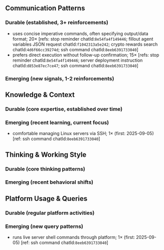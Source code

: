 ## Communication Patterns
### Durable (established, 3+ reinforcements)
- uses concise imperative commands, often specifying output/data format; 20× [refs: stop reminder chatId:`8e54fa4f149446`; fillout agent variables JSON request chatId:`f1042313a5e242`; crypto rewards search chatId:`4d6f66cc39274d`; ssh command chatId:`8eeb6391733040`]
- prefers direct execution without follow-up confirmation; 15× [refs: stop reminder chatId:`8e54fa4f149446`; server deployment instruction chatId:`d853e87ec7ce47`; ssh command chatId:`8eeb6391733040`]

### Emerging (new signals, 1-2 reinforcements)

## Knowledge & Context
### Durable (core expertise, established over time)

### Emerging (recent learning, current focus)
- comfortable managing Linux servers via SSH; 1× (first: 2025-09-05) [ref: ssh command chatId:`8eeb6391733040`]

## Thinking & Working Style
### Durable (core thinking patterns)

### Emerging (recent behavioral shifts)

## Platform Usage & Queries
### Durable (regular platform activities)

### Emerging (new query patterns)
- runs live server shell commands through platform; 1× (first: 2025-09-05) [ref: ssh command chatId:`8eeb6391733040`]
